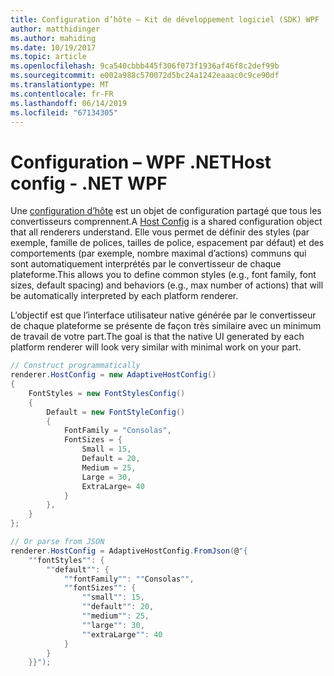 ```yaml
---
title: Configuration d’hôte – Kit de développement logiciel (SDK) WPF .NET
author: matthidinger
ms.author: mahiding
ms.date: 10/19/2017
ms.topic: article
ms.openlocfilehash: 9ca540cbbb445f306f073f1936af46f8c2def99b
ms.sourcegitcommit: e002a988c570072d5bc24a1242eaaac0c9ce90df
ms.translationtype: MT
ms.contentlocale: fr-FR
ms.lasthandoff: 06/14/2019
ms.locfileid: "67134305"
---
```

# <a name="host-config---net-wpf"></a><span data-ttu-id="4ec6f-102">Configuration – WPF .NET</span><span class="sxs-lookup"><span data-stu-id="4ec6f-102">Host config - .NET WPF</span></span>

<span data-ttu-id="4ec6f-103">Une [configuration d’hôte](../../../rendering-cards/host-config.md) est un objet de configuration partagé que tous les convertisseurs comprennent.</span><span class="sxs-lookup"><span data-stu-id="4ec6f-103">A [Host Config](../../../rendering-cards/host-config.md) is a shared configuration object that all renderers understand.</span></span> <span data-ttu-id="4ec6f-104">Elle vous permet de définir des styles (par exemple, famille de polices, tailles de police, espacement par défaut) et des comportements (par exemple, nombre maximal d’actions) communs qui sont automatiquement interprétés par le convertisseur de chaque plateforme.</span><span class="sxs-lookup"><span data-stu-id="4ec6f-104">This allows you to define common styles (e.g., font family, font sizes, default spacing) and behaviors (e.g., max number of actions) that will be automatically interpreted by each platform renderer.</span></span> 

<span data-ttu-id="4ec6f-105">L’objectif est que l’interface utilisateur native générée par le convertisseur de chaque plateforme se présente de façon très similaire avec un minimum de travail de votre part.</span><span class="sxs-lookup"><span data-stu-id="4ec6f-105">The goal is that the native UI generated by each platform renderer will look very similar with minimal work on your part.</span></span>

```csharp
// Construct programmatically
renderer.HostConfig = new AdaptiveHostConfig()
{
    FontStyles = new FontStylesConfig()
    {
        Default = new FontStyleConfig()
        {
            FontFamily = "Consolas",
            FontSizes = {
                Small = 15,
                Default = 20,
                Medium = 25,
                Large = 30,
                ExtraLarge= 40
            }
        },
    }
};

// Or parse from JSON
renderer.HostConfig = AdaptiveHostConfig.FromJson(@"{
    ""fontStyles"": {
        ""default"": {
            ""fontFamily"": ""Consolas"",
            ""fontSizes"": {
                ""small"": 15,
                ""default"": 20,
                ""medium"": 25,
                ""large"": 30,
                ""extraLarge"": 40
            }
        }
    }}");
```
